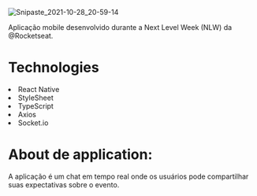 ![Snipaste_2021-10-28_20-59-14](https://user-images.githubusercontent.com/55575751/146604732-7a361b1d-b2cb-43ff-8b29-e5af3c250b4d.jpg)
 
Aplicação mobile desenvolvido durante a Next Level Week (NLW) da @Rocketseat. 

<h1> Technologies</h1>

<li> React Native </li>
<li>StyleSheet</li>
<li>TypeScript</li>
<li>Axios</li>
<li>Socket.io</li>

<h1> About de application: </h1>

A aplicação é um chat em tempo real onde os usuários pode compartilhar suas expectativas sobre o evento. 

